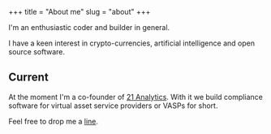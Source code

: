 +++
title = "About me"
slug = "about"
+++

I'm an enthusiastic coder and builder in general.

I have a keen interest in crypto-currencies, artificial intelligence and open source software.

## Current

At the moment I'm a co-founder of [21 Analytics](https://21analytics.ch "Crypto asset compliance company"). With it we build compliance software for virtual asset service providers or VASPs for short.


Feel free to drop me a [line](../contact/).
